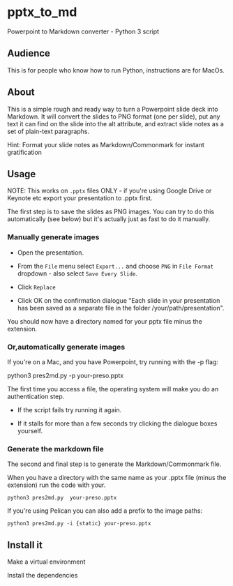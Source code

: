 # pptx_to_md

Powerpoint to Markdown converter - Python 3 script



## Audience

This is for people who know how to run Python, instructions are for MacOs.

## About 

This is a simple rough and ready way to turn a Powerpoint slide deck into Markdown. It will convert the slides to PNG format (one per slide), put any text it can find on the slide into the alt attribute, and extract slide notes as a set of plain-text paragraphs.

Hint: Format your slide notes as Markdown/Commonmark for instant gratification

## Usage

NOTE: This works on `.pptx` files ONLY - if you're using Google Drive or Keynote etc export your presentation to .pptx first.

The first step is to save the slides as PNG images. You can try to do this automatically (see below) but it's actually just as fast to do it manually.

### Manually generate images

* Open the presentation.

* From the `File` menu select `Export...` and choose `PNG` in `File Format` dropdown - also select `Save Every Slide`.

*  Click `Replace`

* Click OK on the confirmation dialogue "Each slide in your presentation has been saved as a separate file in the folder /your/path/presentation".

You should now have a directory named for your pptx file minus the extension.

### Or,automatically generate images

If you're on a Mac, and you have Powerpoint, try running with the -p flag:

   python3 pres2md.py -p your-preso.pptx 

The first time you access a file, the operating system will make you do an authentication step.

*  If the script fails try running it again. 

*  If it stalls for more than a few seconds try clicking the dialogue boxes yourself.


### Generate the markdown file

The second and final step is to generate the Markdown/Commonmark file.   

When you have a directory with the same name as your .pptx file (minus the extension) run the code with your.

    python3 pres2md.py  your-preso.pptx 


If you're using Pelican you can also add a prefix to the image paths:

    python3 pres2md.py -i {static} your-preso.pptx 








## Install it

Make a virtual environment

Install the dependencies


